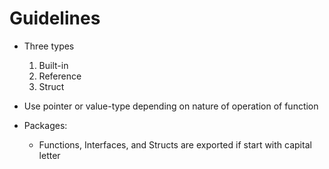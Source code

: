 # Guidelines

- Three types
  1. Built-in
  2. Reference
  3. Struct

- Use pointer or value-type depending on nature of operation of function

- Packages:
  - Functions, Interfaces, and Structs are exported if start with capital letter
